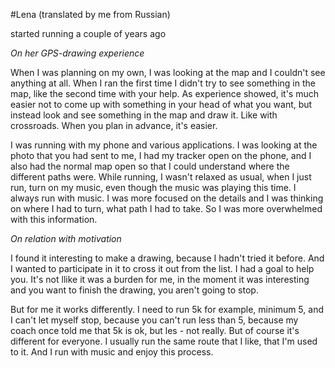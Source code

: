 #Lena (translated by me from Russian)

started running a couple of years ago

_On her GPS-drawing experience_

When I was planning on my own, I was looking at the map and I couldn't see anything at all. When I ran the first time I didn't try to see something in the map, like the second time with your help. As experience showed, it's much easier not to come up with something in your head of what you want, but instead look and see something in the map and draw it. Like with crossroads. When you plan in advance, it's easier.

I was running with my phone and various applications. I was looking at the photo that you had sent to me, I had my tracker open on the phone, and I also had the normal map open so that I could understand where the different paths were. While running, I wasn't relaxed as usual, when I just run, turn on my music, even though the music was playing this time. I always run with music. I was more focused on the details and I was thinking on where I had to turn, what path I had to take. So I was more overwhelmed with this information.

_On relation with motivation_

I found it interesting to make a drawing, because I hadn't tried it before. And I wanted to participate in it to cross it out from the list. I had a goal to help you. It's not llike it was a burden for me, in the moment it was interesting and you want to finish the drawing, you aren't going to stop.

But for me it works differently. I need to run 5k for example, minimum 5, and I can't let myself stop, because you can't run less than 5, because my coach once told me that 5k is ok, but les - not really. But of course it's different for everyone. I usually run the same route that I like, that I'm used to it. And I run with music and enjoy this process.
